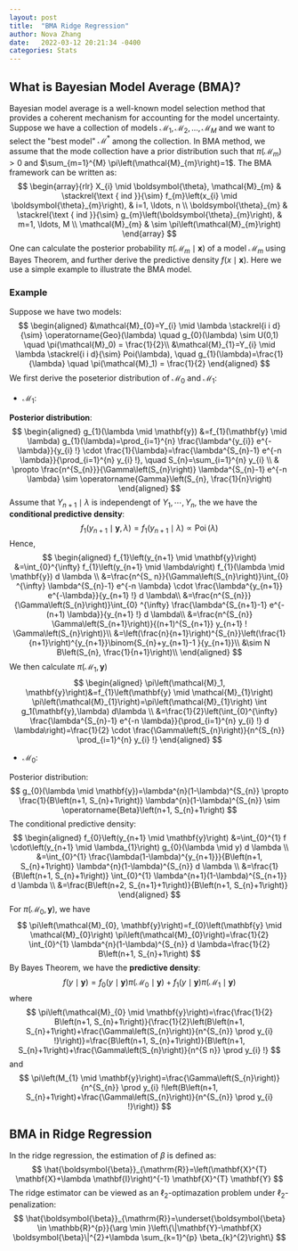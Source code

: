 ```yaml
---
layout: post
title:  "BMA Ridge Regression"
author: Nova Zhang
date:   2022-03-12 20:21:34 -0400
categories: Stats
---
```


<link rel="stylesheet" href="https://cdn.jsdelivr.net/npm/katex@0.12.0/dist/katex.min.css" integrity="sha384-AfEj0r4/OFrOo5t7NnNe46zW/tFgW6x/bCJG8FqQCEo3+Aro6EYUG4+cU+KJWu/X" crossorigin="anonymous">

<script defer src="https://cdn.jsdelivr.net/npm/katex@0.12.0/dist/katex.min.js" integrity="sha384-g7c+Jr9ZivxKLnZTDUhnkOnsh30B4H0rpLUpJ4jAIKs4fnJI+sEnkvrMWph2EDg4" crossorigin="anonymous"></script>
<script defer src="https://cdn.jsdelivr.net/npm/katex@0.12.0/dist/contrib/auto-render.min.js" integrity="sha384-mll67QQFJfxn0IYznZYonOWZ644AWYC+Pt2cHqMaRhXVrursRwvLnLaebdGIlYNa" crossorigin="anonymous"></script>
<script>
    document.addEventListener("DOMContentLoaded", function(){
        renderMathInElement(document.body,{delimiters: [
            {left: "$$", right: "$$", display: true},
            {left: "$", right: "$", display: false},
            {left: "\\(", right: "\\)", display: false},
            {left: "\\[", right: "\\]", display: true}
        ]});
    });
</script>



## What is Bayesian Model Average (BMA)?

Bayesian model average is a well-known model selection method that provides a coherent mechanism for accounting for the model uncertainty. Suppose we have a collection of models $\mathcal{M}_{1}, \mathcal{M}_{2}, \ldots, \mathcal{M}_{M}$ and we want to select the "best model" $\mathcal{M}^*$ among the collection. In BMA method, we assume that the mode collection have a prior distribution such that $\pi\left(\mathcal{M}_{m}\right)>0$ and $\sum_{m=1}^{M} \pi\left(\mathcal{M}_{m}\right)=1$. The BMA framework can be written as:
$$
\begin{array}{rlr}
X_{i} \mid \boldsymbol{\theta}, \mathcal{M}_{m} & \stackrel{\text { ind }}{\sim} f_{m}\left(x_{i} \mid \boldsymbol{\theta}_{m}\right), & i=1, \ldots, n \\
\boldsymbol{\theta}_{m} & \stackrel{\text { ind }}{\sim} g_{m}\left(\boldsymbol{\theta}_{m}\right), & m=1, \ldots, M \\
\mathcal{M}_{m} & \sim \pi\left(\mathcal{M}_{m}\right)
\end{array}
$$
One can calculate the posterior probability $\pi\left(\mathcal{M}_{m} \mid \mathbf{x}\right)$ of a model $\mathcal{M}_m$ using Bayes Theorem, and further derive the predictive density $f(x \mid \mathbf{x})$. Here we use a simple example to illustrate the BMA model.

### Example

Suppose we have two models:
$$
\begin{aligned}
&\mathcal{M}_{0}=Y_{i} \mid \lambda \stackrel{i i d}{\sim} \operatorname{Geo}(\lambda) \quad g_{0}(\lambda) \sim U(0,1) \quad \pi(\mathcal{M}_0) = \frac{1}{2}\\
&\mathcal{M}_{1}=Y_{i} \mid \lambda \stackrel{i i d}{\sim} Poi(\lambda), \quad g_{1}(\lambda)=\frac{1}{\lambda} \quad \pi(\mathcal{M}_1) = \frac{1}{2}
\end{aligned}
$$
We first derive the poseterior distribution of $\mathcal{M_0}$ and $\mathcal{M}_1$:

- $\mathcal{M}_1$:

**Posterior distribution**:
$$
\begin{aligned}
g_{1}(\lambda \mid \mathbf{y}) &=f_{1}(\mathbf{y} \mid \lambda) g_{1}(\lambda)=\prod_{i=1}^{n} \frac{\lambda^{y_{i}} e^{-\lambda}}{y_{i} !} \cdot \frac{1}{\lambda}=\frac{\lambda^{S_{n}-1} e^{-n \lambda}}{\prod_{i=1}^{n} y_{i} !}, \quad S_{n}=\sum_{i=1}^{n} y_{i} \\
& \propto \frac{n^{S_{n}}}{\Gamma\left(S_{n}\right)} \lambda^{S_{n}-1} e^{-n \lambda} \sim \operatorname{Gamma}\left(S_{n}, \frac{1}{n}\right)
\end{aligned}
$$
Assume that $Y_{n+1} \mid \lambda$ is independengt of $Y_{1}, \cdots, Y_{n}$, the we have the **conditional predictive density**:
$$
f_{1}\left(y_{n+1} \mid \mathbf{y}, \lambda\right)=f_{1}\left(y_{n+1} \mid \lambda\right) \propto \operatorname{Poi}(\lambda)
$$
Hence,
$$
\begin{aligned}
f_{1}\left(y_{n+1} \mid \mathbf{y}\right) &=\int_{0}^{\infty} f_{1}\left(y_{n+1} \mid \lambda\right) f_{1}(\lambda \mid \mathbf{y}) d \lambda \\
&=\frac{n^{S_ n}}{\Gamma\left(S_{n}\right)}\int_{0} ^{\infty} \lambda^{S_{n}-1} e^{-n \lambda} \cdot \frac{\lambda^{y_{n+1}} e^{-\lambda}}{y_{n+1} !} d \lambda\\
&=\frac{n^{S_{n}}}{\Gamma\left(S_{n}\right)}\int_{0} ^{\infty} \frac{\lambda^{S_{n+1}-1} e^{-(n+1) \lambda}}{y_{n+1} !} d \lambda\\
&=\frac{n^{S_{n}} \Gamma\left(S_{n+1}\right)}{(n+1)^{S_{n+1}} y_{n+1} ! \Gamma\left(S_{n}\right)}\\
&=\left(\frac{n}{n+1}\right)^{S_{n}}\left(\frac{1}{n+1}\right)^{y_{n+1}}\binom{S_{n}+y_{n+1}-1 }{y_{n+1}}\\
&\sim N B\left(S_{n}, \frac{1}{n+1}\right)\\
\end{aligned}
$$
We then calculate $\pi(\mathcal{M}_1, \mathbf{y})$
$$
\begin{aligned}
\pi\left(\mathcal{M}_1, \mathbf{y}\right)&=f_{1}\left(\mathbf{y} \mid \mathcal{M}_{1}\right) \pi\left(\mathcal{M}_{1}\right)=\pi\left(\mathcal{M}_{1}\right) \int g_1(\mathbf{y},\lambda) d\lambda \\
&=\frac{1}{2}\left(\int_{0}^{\infty} \frac{\lambda^{S_{n}-1} e^{-n \lambda}}{\prod_{i=1}^{n} y_{i} !} d \lambda\right)=\frac{1}{2} \cdot \frac{\Gamma\left(S_{n}\right)}{n^{S_{n}} \prod_{i=1}^{n} y_{i} !}
\end{aligned}
$$

- $\mathcal{M}_0$:

Posterior distribution:
$$
g_{0}(\lambda \mid \mathbf{y})=\lambda^{n}(1-\lambda)^{S_{n}} \propto \frac{1}{B\left(n+1, S_{n}+1\right)} \lambda^{n}(1-\lambda)^{S_{n}} \sim \operatorname{Beta}\left(n+1, S_{n}+1\right)
$$
 The conditional predictive density:
$$
\begin{aligned}
f_{0}\left(y_{n+1} \mid \mathbf{y}\right) &=\int_{0}^{1} f \cdot\left(y_{n+1} \mid \lambda_{1}\right) g_{0}(\lambda \mid y) d \lambda \\
&=\int_{0}^{1} \frac{\lambda(1-\lambda)^{y_{n+1}}}{B\left(n+1, S_{n}+1\right)} \lambda^{n}(1-\lambda)^{S_{n}} d \lambda \\
&=\frac{1}{B\left(n+1, S_{n}+1\right)} \int_{0}^{1} \lambda^{n+1}(1-\lambda)^{S_{n+1}} d \lambda \\
&=\frac{B\left(n+2, S_{n+1}+1\right)}{B\left(n+1, S_{n}+1\right)}
\end{aligned}
$$
For $\pi\left(\mathcal{M}_{0}, \mathbf{y}\right)$, we have
$$
\pi\left(\mathcal{M}_{0}, \mathbf{y}\right)=f_{0}\left(\mathbf{y} \mid \mathcal{M}_{0}\right) \pi\left(\mathcal{M}_{0}\right)=\frac{1}{2} \int_{0}^{1} \lambda^{n}(1-\lambda)^{S_{n}} d \lambda=\frac{1}{2} B\left(n+1, S_{n}+1\right)
$$
By Bayes Theorem, we have the **predictive density**:
$$
f(y \mid \mathbf{y})=f_{0}(y \mid \mathbf{y}) \pi\left(\mathcal{M}_{0} \mid \mathbf{y}\right)+f_{1}(y \mid \mathbf{y}) \pi\left(\mathcal{M}_{1} \mid \mathbf{y}\right)
$$
where 
$$
\pi\left(\mathcal{M}_{0} \mid \mathbf{y}\right)=\frac{\frac{1}{2} B\left(n+1, S_{n}+1\right)}{\frac{1}{2}\left(B\left(n+1, S_{n}+1\right)+\frac{\Gamma\left(S_{n}\right)}{n^{S_{n}} \prod y_{i} !}\right)}=\frac{B\left(n+1, S_{n}+1\right)}{B\left(n+1, S_{n}+1\right)+\frac{\Gamma\left(S_{n}\right)}{n^{S n}} \prod y_{i} !}
$$
and
$$
\pi\left(M_{1} \mid \mathbf{y}\right)=\frac{\Gamma\left(S_{n}\right)}{n^{S_{n}} \prod y_{i} !\left(B\left(n+1, S_{n}+1\right)+\frac{\Gamma\left(S_{n}\right)}{n^{S_{n}} \prod y_{i} !}\right)}
$$

## BMA in Ridge Regression

In the ridge regression, the estimation of $\beta$  is defined as:
$$
\hat{\boldsymbol{\beta}}_{\mathrm{R}}=\left(\mathbf{X}^{T} \mathbf{X}+\lambda \mathbf{I}\right)^{-1} \mathbf{X}^{T} \mathbf{Y}
$$
The ridge estimator can be viewed as an $\ell_2$-optimazation problem under $\ell_2$-penalization:
$$
\hat{\boldsymbol{\beta}}_{\mathrm{R}}=\underset{\boldsymbol{\beta} \in \mathbb{R}^{p}}{\arg \min }\left\{\|\mathbf{Y}-\mathbf{X} \boldsymbol{\beta}\|^{2}+\lambda \sum_{k=1}^{p} \beta_{k}^{2}\right\}
$$
